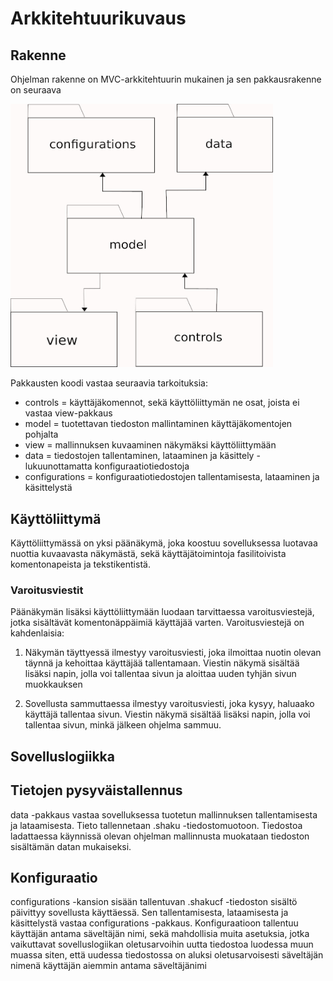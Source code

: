 # Arkkitehtuurikuvaus

## Rakenne

Ohjelman rakenne on MVC-arkkitehtuurin mukainen ja sen pakkausrakenne on seuraava

<img src="https://github.com/ElectricShakuhachi/ot-harjoitustyo/blob/master/dokumentaatio/kuvat/packages.jpg" width="420">

Pakkausten koodi vastaa seuraavia tarkoituksia:

- controls = käyttäjäkomennot, sekä käyttöliittymän ne osat, joista ei vastaa view-pakkaus
- model = tuotettavan tiedoston mallintaminen käyttäjäkomentojen pohjalta
- view = mallinnuksen kuvaaminen näkymäksi käyttöliittymään
- data = tiedostojen tallentaminen, lataaminen ja käsittely - lukuunottamatta konfiguraatiotiedostoja
- configurations = konfiguraatiotiedostojen tallentamisesta, lataaminen ja käsittelystä

## Käyttöliittymä

Käyttöliittymässä on yksi päänäkymä, joka koostuu sovelluksessa luotavaa nuottia kuvaavasta näkymästä, sekä käyttäjätoimintoja fasilitoivista komentonapeista ja tekstikentistä.

### Varoitusviestit

Päänäkymän lisäksi käyttöliittymään luodaan tarvittaessa varoitusviestejä, jotka sisältävät komentonäppäimiä käyttäjää varten. Varoitusviestejä on kahdenlaisia:

1. Näkymän täyttyessä ilmestyy varoitusviesti, joka ilmoittaa nuotin olevan täynnä ja kehoittaa käyttäjää tallentamaan. Viestin näkymä sisältää lisäksi napin, jolla voi tallentaa sivun ja aloittaa uuden tyhjän sivun muokkauksen

2. Sovellusta sammuttaessa ilmestyy varoitusviesti, joka kysyy, haluaako käyttäjä tallentaa sivun. Viestin näkymä sisältää lisäksi napin, jolla voi tallentaa sivun, minkä jälkeen ohjelma sammuu.

## Sovelluslogiikka

## Tietojen pysyväistallennus

data -pakkaus vastaa sovelluksessa tuotetun mallinnuksen tallentamisesta ja lataamisesta. Tieto tallennetaan .shaku -tiedostomuotoon. Tiedostoa ladattaessa käynnissä olevan ohjelman mallinnusta muokataan tiedoston sisältämän datan mukaiseksi.

## Konfiguraatio

configurations -kansion sisään tallentuvan .shakucf -tiedoston sisältö päivittyy sovellusta käyttäessä. Sen tallentamisesta, lataamisesta ja käsittelystä vastaa configurations -pakkaus. Konfiguraatioon tallentuu käyttäjän antama säveltäjän nimi, sekä mahdollisia muita asetuksia, jotka vaikuttavat sovelluslogiikan oletusarvoihin uutta tiedostoa luodessa muun muassa siten, että uudessa tiedostossa on aluksi oletusarvoisesti säveltäjän nimenä käyttäjän aiemmin antama säveltäjänimi

